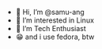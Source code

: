 - 👋 Hi, I’m @samu-ang
- 👀 I’m interested in Linux
- 🌱 I’m Tech Enthusiast
- 😁 and i use fedora, btw

